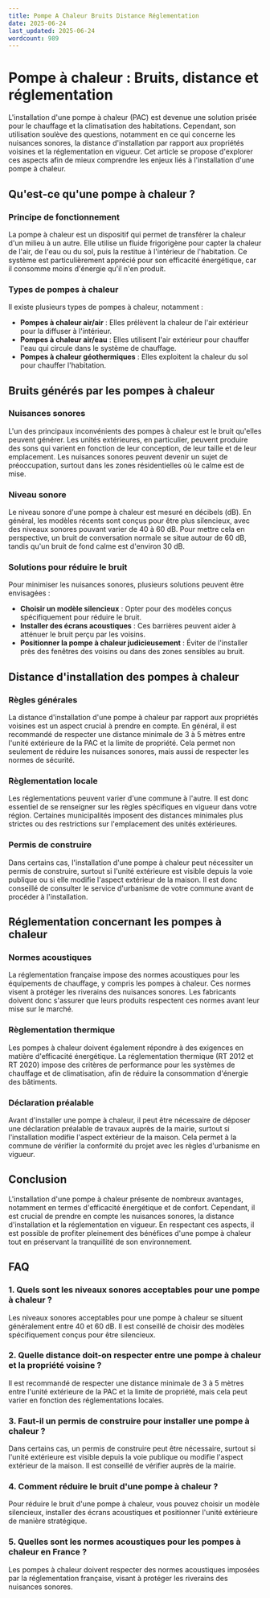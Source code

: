 ```yaml
---
title: Pompe A Chaleur Bruits Distance Réglementation
date: 2025-06-24
last_updated: 2025-06-24
wordcount: 989
---
```


# Pompe à chaleur : Bruits, distance et réglementation

L'installation d'une pompe à chaleur (PAC) est devenue une solution prisée pour le chauffage et la climatisation des habitations. Cependant, son utilisation soulève des questions, notamment en ce qui concerne les nuisances sonores, la distance d'installation par rapport aux propriétés voisines et la réglementation en vigueur. Cet article se propose d'explorer ces aspects afin de mieux comprendre les enjeux liés à l'installation d'une pompe à chaleur.

## Qu'est-ce qu'une pompe à chaleur ?

### Principe de fonctionnement

La pompe à chaleur est un dispositif qui permet de transférer la chaleur d'un milieu à un autre. Elle utilise un fluide frigorigène pour capter la chaleur de l'air, de l'eau ou du sol, puis la restitue à l'intérieur de l'habitation. Ce système est particulièrement apprécié pour son efficacité énergétique, car il consomme moins d'énergie qu'il n'en produit.

### Types de pompes à chaleur

Il existe plusieurs types de pompes à chaleur, notamment :

- **Pompes à chaleur air/air** : Elles prélèvent la chaleur de l'air extérieur pour la diffuser à l'intérieur.
- **Pompes à chaleur air/eau** : Elles utilisent l'air extérieur pour chauffer l'eau qui circule dans le système de chauffage.
- **Pompes à chaleur géothermiques** : Elles exploitent la chaleur du sol pour chauffer l'habitation.

## Bruits générés par les pompes à chaleur

### Nuisances sonores

L'un des principaux inconvénients des pompes à chaleur est le bruit qu'elles peuvent générer. Les unités extérieures, en particulier, peuvent produire des sons qui varient en fonction de leur conception, de leur taille et de leur emplacement. Les nuisances sonores peuvent devenir un sujet de préoccupation, surtout dans les zones résidentielles où le calme est de mise.

### Niveau sonore

Le niveau sonore d'une pompe à chaleur est mesuré en décibels (dB). En général, les modèles récents sont conçus pour être plus silencieux, avec des niveaux sonores pouvant varier de 40 à 60 dB. Pour mettre cela en perspective, un bruit de conversation normale se situe autour de 60 dB, tandis qu'un bruit de fond calme est d'environ 30 dB.

### Solutions pour réduire le bruit

Pour minimiser les nuisances sonores, plusieurs solutions peuvent être envisagées :

- **Choisir un modèle silencieux** : Opter pour des modèles conçus spécifiquement pour réduire le bruit.
- **Installer des écrans acoustiques** : Ces barrières peuvent aider à atténuer le bruit perçu par les voisins.
- **Positionner la pompe à chaleur judicieusement** : Éviter de l'installer près des fenêtres des voisins ou dans des zones sensibles au bruit.

## Distance d'installation des pompes à chaleur

### Règles générales

La distance d'installation d'une pompe à chaleur par rapport aux propriétés voisines est un aspect crucial à prendre en compte. En général, il est recommandé de respecter une distance minimale de 3 à 5 mètres entre l'unité extérieure de la PAC et la limite de propriété. Cela permet non seulement de réduire les nuisances sonores, mais aussi de respecter les normes de sécurité.

### Règlementation locale

Les réglementations peuvent varier d'une commune à l'autre. Il est donc essentiel de se renseigner sur les règles spécifiques en vigueur dans votre région. Certaines municipalités imposent des distances minimales plus strictes ou des restrictions sur l'emplacement des unités extérieures.

### Permis de construire

Dans certains cas, l'installation d'une pompe à chaleur peut nécessiter un permis de construire, surtout si l'unité extérieure est visible depuis la voie publique ou si elle modifie l'aspect extérieur de la maison. Il est donc conseillé de consulter le service d'urbanisme de votre commune avant de procéder à l'installation.

## Réglementation concernant les pompes à chaleur

### Normes acoustiques

La réglementation française impose des normes acoustiques pour les équipements de chauffage, y compris les pompes à chaleur. Ces normes visent à protéger les riverains des nuisances sonores. Les fabricants doivent donc s'assurer que leurs produits respectent ces normes avant leur mise sur le marché.

### Règlementation thermique

Les pompes à chaleur doivent également répondre à des exigences en matière d'efficacité énergétique. La réglementation thermique (RT 2012 et RT 2020) impose des critères de performance pour les systèmes de chauffage et de climatisation, afin de réduire la consommation d'énergie des bâtiments.

### Déclaration préalable

Avant d'installer une pompe à chaleur, il peut être nécessaire de déposer une déclaration préalable de travaux auprès de la mairie, surtout si l'installation modifie l'aspect extérieur de la maison. Cela permet à la commune de vérifier la conformité du projet avec les règles d'urbanisme en vigueur.

## Conclusion

L'installation d'une pompe à chaleur présente de nombreux avantages, notamment en termes d'efficacité énergétique et de confort. Cependant, il est crucial de prendre en compte les nuisances sonores, la distance d'installation et la réglementation en vigueur. En respectant ces aspects, il est possible de profiter pleinement des bénéfices d'une pompe à chaleur tout en préservant la tranquillité de son environnement.

## FAQ

### 1. Quels sont les niveaux sonores acceptables pour une pompe à chaleur ?

Les niveaux sonores acceptables pour une pompe à chaleur se situent généralement entre 40 et 60 dB. Il est conseillé de choisir des modèles spécifiquement conçus pour être silencieux.

### 2. Quelle distance doit-on respecter entre une pompe à chaleur et la propriété voisine ?

Il est recommandé de respecter une distance minimale de 3 à 5 mètres entre l'unité extérieure de la PAC et la limite de propriété, mais cela peut varier en fonction des réglementations locales.

### 3. Faut-il un permis de construire pour installer une pompe à chaleur ?

Dans certains cas, un permis de construire peut être nécessaire, surtout si l'unité extérieure est visible depuis la voie publique ou modifie l'aspect extérieur de la maison. Il est conseillé de vérifier auprès de la mairie.

### 4. Comment réduire le bruit d'une pompe à chaleur ?

Pour réduire le bruit d'une pompe à chaleur, vous pouvez choisir un modèle silencieux, installer des écrans acoustiques et positionner l'unité extérieure de manière stratégique.

### 5. Quelles sont les normes acoustiques pour les pompes à chaleur en France ?

Les pompes à chaleur doivent respecter des normes acoustiques imposées par la réglementation française, visant à protéger les riverains des nuisances sonores.